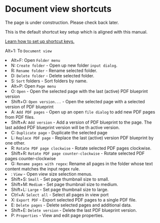 # Document view shortcuts

<p>
The page is under construction. Please check back later.
</p>
<note>This is the default shortcut key setup which is aligned with this manual.</note>

<a href="Settings.md" anchor="setting-shorcut-key"> Learn how to set up shortcut keys.</a>

<shortcut>Alt+1</shortcut>: To <code>Document view</code>

<list>
<li><shortcut>Alt+F</shortcut>: Open <code>Folder menu</code>
    <list>
        <li><shortcut>N</shortcut>: <code>Create folder</code> - Open up new folder <code>input dialog</code>.</li>
        <li><shortcut>R</shortcut>: <code>Rename folder</code> - Rename selected folder.</li>
        <li><shortcut>D</shortcut>: <code>Delete folder</code> - Delete selected folder.</li>
        <li><shortcut>S</shortcut>: <code>Sort</code> folders - Sort folders by name.</li>
    </list>
</li>
<li><shortcut>Alt+P</shortcut>: Open <code>Page menu</code>
    <list>
        <li><shortcut>O</shortcut>: <code>Open</code> - Open the selected page with the last (active) PDF blueprint version</li>
        <li><shortcut>Shift+O</shortcut>: <code>Open version...</code> - Open the selected page with a selected version of PDF blueprint</li>
        <li><shortcut>A</shortcut>: <code>Add PDF pages</code> - Open up an open <code>file dialog</code> to add new PDF pages from PDF files.</li>
        <li><shortcut>Shift+A</shortcut>: <code>Add version</code> - Add a version of PDF blueprint to the page. The last added PDF blueprint version will be th active version.</li>
         <li><shortcut>C</shortcut>: <code>Duplicate page</code> - Duplicate the selected page</li>        
        <li><shortcut>L</shortcut>: <code>Replace PDF page</code> - Replace the last (active) version PDF blueprint by one other.</li>
        <li><shortcut>R</shortcut>: <code>Rotate PDF page clockwise</code> - Rotate selected PDF pages clockwise.</li>
        <li><shortcut>Shift+R</shortcut>: <code>Rotate PDF page counter-clockwise</code> - Rotate selected PDF pages counter-clockwise</li>
        <li><shortcut>G</shortcut>: <code>Rename pages with regex</code>: Rename all pages in the folder whose text content matches the input regex rule.</li>
         <li><shortcut></shortcut>: <code>View</code> - Open view size selection menus.
            <list>
            <li><shortcut>Shift+S</shortcut>: <code>Small</code> - Set page thumbnail size to small.</li>
            <li><shortcut>Shift+M</shortcut>: <code>Medium</code> - Set page thumbnail size to medium.</li>
            <li><shortcut>Shift+L</shortcut>: <code>Large</code> - Set page thumbnail size to large.</li>
            </list>
        </li>
        <li><shortcut>Ctrl+A</shortcut>: <code>Select all</code> - Select all pages in view port</li>  
        <li><shortcut>X</shortcut>: <code>Export PDF</code> - Export selected PDF pages to a single PDF file.</li>
        <li><shortcut>E</shortcut>: <code>Delete pages</code> - Delete selected pages and additional data.</li>
        <li><shortcut>Shift+E</shortcut>: <code>Delete version</code> - Delete the last PDF blueprint version.</li>
        <li><shortcut>P</shortcut>: <code>Properties</code> - View and edit page properties.</li>
    </list>
</li>
</list>
